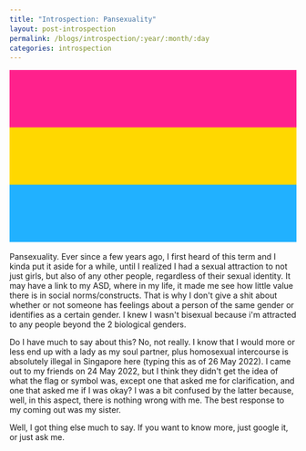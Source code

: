 ```yaml
---
title: "Introspection: Pansexuality"
layout: post-introspection
permalink: /blogs/introspection/:year/:month/:day
categories: introspection
---
```


<!--

<span class='disable-selection' ondblclick="this.innerHTML=''">&lt;<b>REDACTED</b>&gt;</span>

-->

<img class="w-100" src="/static/images/pan.png">

Pansexuality. Ever since a few years ago, I first heard of this term and I kinda put it aside for a while, until I realized I had a sexual attraction to not just girls, but also of any other people, regardless of their sexual identity. It may have a link to my ASD, where in my life, it made me see how little value there is in social norms/constructs. That is why I don't give a shit about whether or not someone has feelings about a person of the same gender or identifies as a certain gender. I knew I wasn't bisexual because i'm attracted to any people beyond the 2 biological genders.

Do I have much to say about this? No, not really. I know that I would more or less end up with a lady as my soul partner, plus homosexual intercourse is absolutely illegal in Singapore here (typing this as of 26 May 2022). I came out to my friends on 24 May 2022, but I think they didn't get the idea of what the flag or symbol was, except one that asked me for clarification, and one that asked me if I was okay? I was a bit confused by the latter because, well, in this aspect, there is nothing wrong with me. The best response to my coming out was my sister.

Well, I got thing else much to say. If you want to know more, just google it, or just ask me. 

